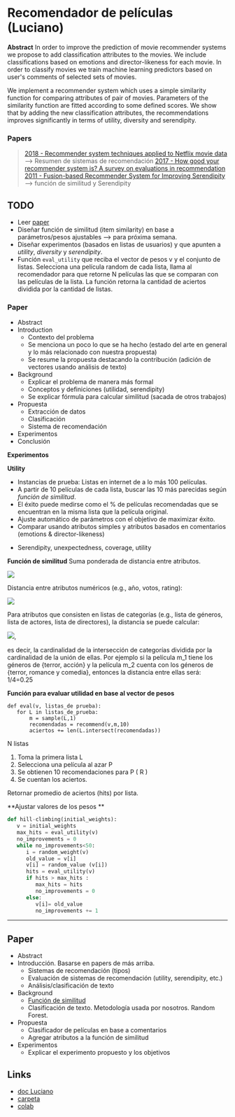 Recomendador de películas (Luciano)
==

**Abstract**
In order to improve the prediction of movie recommender systems we propose to add classification attributes to the movies. We include classifications based on emotions and director-likeness for each movie. In order to classify movies we train machine learning predictors based on user's comments of selected sets of movies.

We implement a recommender system which uses a simple similarity function for comparing attributes of pair of movies. Parameters of the similarity function are fitted according to some defined scores. We show that by adding the new classification attributes, the recommendations improves significantly in terms of utility, diversity and serendipity.

### Papers
> [2018 - Recommender system techniques applied to Netflix movie data](https://science.vu.nl/en/Images/werkstuk-postmus_tcm296-877824.pdf) --> Resumen de sistemas de recomendación
>  [2017 - How good your recommender system is? A survey on evaluations in recommendation](https://link.springer.com/article/10.1007/s13042-017-0762-9)
>  [2011 - Fusion-based Recommender System for Improving Serendipity](http://ceur-ws.org/Vol-816/divers2011.pdf#page=29) --> función de similitud y Serendipity


TODO
---
- Leer [paper](https://mail.google.com/mail/u/0/#search/serendipity/KtbxLwGkKGhCrrMZSPkZQhlpcPcdTdDdxV?projector=1&messagePartId=0.1)
- Diseñar función de similitud (item similarity) en base a parámetros/pesos ajustables --> para próxima semana.
- Diseñar experimentos (basados en listas de usuarios) y que apunten a *utility*, *diversity* y *serendipity*.
- Función `eval_utility` que reciba el vector de pesos v y el conjunto de listas. Selecciona una película random de cada lista, llama al recomendador para que retorne N películas las que se comparan con las películas de la lista. La función retorna la cantidad de aciertos dividida por la cantidad de listas.

### Paper

- Abstract
- Introduction
	- Contexto del problema
	- Se menciona un poco lo que se ha hecho (estado del arte en general y lo más relacionado con nuestra propuesta)
	- Se resume la propuesta destacando la contribución (adición de vectores usando análisis de texto)
- Background
	- Explicar el problema de manera más formal
	- Conceptos y definiciones (utilidad, serendipity)
	- Se explicar fórmula para calcular similitud (sacada de otros trabajos)
- Propuesta
	- Extracción de datos
	- Clasificación
	- Sistema de recomendación
- Experimentos
- Conclusión




**Experimentos**

**Utility**
- Instancias de prueba: Listas en internet de a lo más 100 películas.
- A partir de 10 películas de cada lista, buscar las 10 más parecidas según *función de similitud*.
- El éxito puede medirse como el % de películas recomendadas que se encuentran en la misma lista que la película original.
- Ajuste automático de parámetros con el objetivo de maximizar éxito.
- Comparar usando atributos simples y atributos basados en comentarios (emotions & director-likeness)

* Serendipity, unexpectedness, coverage, utility 

**Función de similitud**
Suma ponderada de distancia entre atributos.

<img src="https://render.githubusercontent.com/render/math?math=s(m_1,m_2)= 1- \frac{\sum_{i=1}^n w_i * d(a_i^{m_1},a_i^{m_2})}{\sum_{i=1}^n w_i}">

Distancia entre atributos numéricos (e.g., año, votos, rating):

<img src="https://render.githubusercontent.com/render/math?math=d(a_i^{m_1},a_i^{m_2}) =\frac{|a_i^{m_1}-a_i^{m_2}|}{\max a_i - \min a_i}">

Para atributos que consisten en listas de categorías (e.g., lista de géneros, lista de actores, lista de directores), la distancia se puede calcular:

<img src="https://render.githubusercontent.com/render/math?math=d(a_i^{m_1},a_i^{m_2}) =\frac{|a_i^{m_1} \cap a_i^{m_2}|}{|a_i^{m_1} \cup a_i^{m_2}|}">,

es decir, la cardinalidad de la intersección de categorías dividida por la cardinalidad de la unión de ellas. Por ejemplo si la película m_1 tiene los géneros de {terror, acción} y la película m_2 cuenta con los géneros de {terror, romance y comedia}, entonces la distancia entre ellas será: 1/4=0.25

**Función para evaluar utilidad en base al vector de pesos**

````
def eval(v, listas_de prueba):
   for L in listas_de_prueba:
       m = sample(L,1)
       recomendadas = recommend(v,m,10)
       aciertos += len(L.intersect(recomendadas))
````

N listas

1. Toma la primera lista L
2. Selecciona una película al azar P
3. Se obtienen 10 recomendaciones para P ( R )
4. Se cuentan los aciertos.

Retornar promedio de aciertos (hits) por lista.

**Ajustar valores de los pesos **

````python
def hill-climbing(initial_weights):
   v = initial_weights
   max_hits = eval_utility(v)
   no_improvements = 0
   while no_improvements<50:
      i = random_weight(v)
      old_value = v[i]
      v[i] = random_value (v[i])
      hits = eval_utility(v)
      if hits > max_hits :
         max_hits = hits
         no_improvements = 0
      else:
         v[i]= old_value
         no_improvements += 1
````

-----


Paper
---

* Abstract
* Introducción. Basarse en papers de más arriba.
	* Sistemas de recomendación (tipos)
	* Evaluación de sistemas de recomendación (utility, serendipity, etc.)
	* Análisis/clasificación de texto
* Background
	* [Función de similitud](http://ceur-ws.org/Vol-816/divers2011.pdf#page=29)
	* Clasificación de texto. Metodología usada por nosotros. Random Forest.
* Propuesta
	* Clasificador de películas en base a comentarios
	* Agregar atributos a la función de similitud
* Experimentos
	* Explicar el experimento propuesto y los objetivos



Links
--
- [doc Luciano](https://docs.google.com/document/d/19U-QQPkoYKXeftjGTMlqgTik4FUdhxtOGscaIN46cA8/edit#)
- [carpeta](https://drive.google.com/drive/folders/1dx_I57lU3nh45LKvq-spKqGjat4LsEIT)
- [colab](https://colab.research.google.com/drive/1xmwnyA3oZazqGUSLQKT-3OYBDESkGdc_)

<!--stackedit_data:
eyJoaXN0b3J5IjpbLTMxMjg5MzEwNywxNDQ4MjA2MjQwLDk2Nz
kyNzY4MSwtMTQyMzU2NDY4NywxODkzMTcyMjMzLC0xNjU5ODkw
MzUsMjI1Njk0MTE4LC0xODYwMTAxODAzXX0=
-->